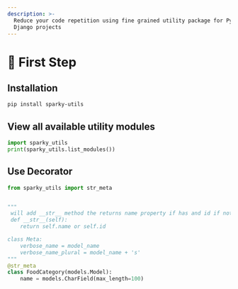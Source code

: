 ```yaml
---
description: >-
  Reduce your code repetition using fine grained utility package for Python and
  Django projects
---
```


# 🏁 First Step

## Installation

```bash
pip install sparky-utils

```

## View all available utility modules

```python
import sparky_utils
print(sparky_utils.list_modules())
```

## Use Decorator

```python
from sparky_utils import str_meta


"""
 will add __str__ method the returns name property if has and id if not and Meta class
 def __str__(self):
    return self.name or self.id

class Meta:
    verbose_name = model_name
    verbose_name_plural = model_name + 's'
"""
@str_meta 
class FoodCategory(models.Model):
    name = models.CharField(max_length=100)
```

